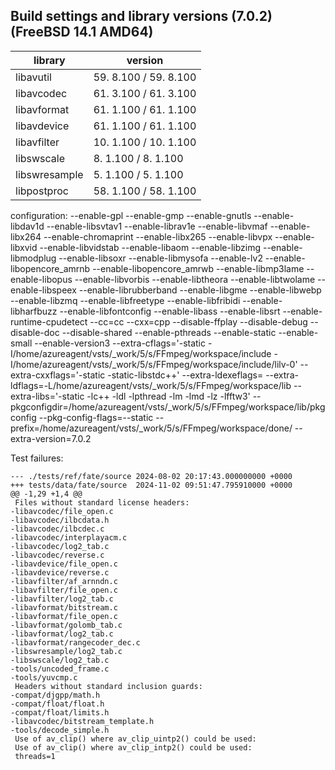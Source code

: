  ## Build settings and library versions (7.0.2) (FreeBSD 14.1 AMD64)
| library | version |
| --- | --- |
|  libavutil  |    59.  8.100 / 59.  8.100 |
|  libavcodec  |   61.  3.100 / 61.  3.100
|  libavformat  |  61.  1.100 / 61.  1.100
|  libavdevice  |  61.  1.100 / 61.  1.100
|  libavfilter  |  10.  1.100 / 10.  1.100
|  libswscale   |   8.  1.100 /  8.  1.100
|  libswresample|   5.  1.100 /  5.  1.100
|  libpostproc  |  58.  1.100 / 58.  1.100

  configuration:
    --enable-gpl
    --enable-gmp
    --enable-gnutls
    --enable-libdav1d
    --enable-libsvtav1
    --enable-librav1e
    --enable-libvmaf
    --enable-libx264
    --enable-chromaprint
    --enable-libx265
    --enable-libvpx
    --enable-libxvid
    --enable-libvidstab
    --enable-libaom
    --enable-libzimg
    --enable-libmodplug
    --enable-libsoxr
    --enable-libmysofa
    --enable-lv2
    --enable-libopencore_amrnb
    --enable-libopencore_amrwb
    --enable-libmp3lame
    --enable-libopus
    --enable-libvorbis
    --enable-libtheora
    --enable-libtwolame
    --enable-libspeex
    --enable-librubberband
    --enable-libgme
    --enable-libwebp
    --enable-libzmq
    --enable-libfreetype
    --enable-libfribidi
    --enable-libharfbuzz
    --enable-libfontconfig
    --enable-libass
    --enable-libsrt
    --enable-runtime-cpudetect
    --cc=cc
    --cxx=cpp
    --disable-ffplay
    --disable-debug
    --disable-doc
    --disable-shared
    --enable-pthreads
    --enable-static
    --enable-small
    --enable-version3
    --extra-cflags='-static -I/home/azureagent/vsts/_work/5/s/FFmpeg/workspace/include -I/home/azureagent/vsts/_work/5/s/FFmpeg/workspace/include/lilv-0'
    --extra-cxxflags='-static -static-libstdc++'
    --extra-ldexeflags=
    --extra-ldflags=-L/home/azureagent/vsts/_work/5/s/FFmpeg/workspace/lib
    --extra-libs='-static -lc++ -ldl -lpthread -lm -lmd -lz -lfftw3'
    --pkgconfigdir=/home/azureagent/vsts/_work/5/s/FFmpeg/workspace/lib/pkgconfig
    --pkg-config-flags=--static
    --prefix=/home/azureagent/vsts/_work/5/s/FFmpeg/workspace/done/
    --extra-version=7.0.2

Test failures:
```
--- ./tests/ref/fate/source	2024-08-02 20:17:43.000000000 +0000
+++ tests/data/fate/source	2024-11-02 09:51:47.795910000 +0000
@@ -1,29 +1,4 @@
 Files without standard license headers:
-libavcodec/file_open.c
-libavcodec/ilbcdata.h
-libavcodec/ilbcdec.c
-libavcodec/interplayacm.c
-libavcodec/log2_tab.c
-libavcodec/reverse.c
-libavdevice/file_open.c
-libavdevice/reverse.c
-libavfilter/af_arnndn.c
-libavfilter/file_open.c
-libavfilter/log2_tab.c
-libavformat/bitstream.c
-libavformat/file_open.c
-libavformat/golomb_tab.c
-libavformat/log2_tab.c
-libavformat/rangecoder_dec.c
-libswresample/log2_tab.c
-libswscale/log2_tab.c
-tools/uncoded_frame.c
-tools/yuvcmp.c
 Headers without standard inclusion guards:
-compat/djgpp/math.h
-compat/float/float.h
-compat/float/limits.h
-libavcodec/bitstream_template.h
-tools/decode_simple.h
 Use of av_clip() where av_clip_uintp2() could be used:
 Use of av_clip() where av_clip_intp2() could be used:
 threads=1
 ```